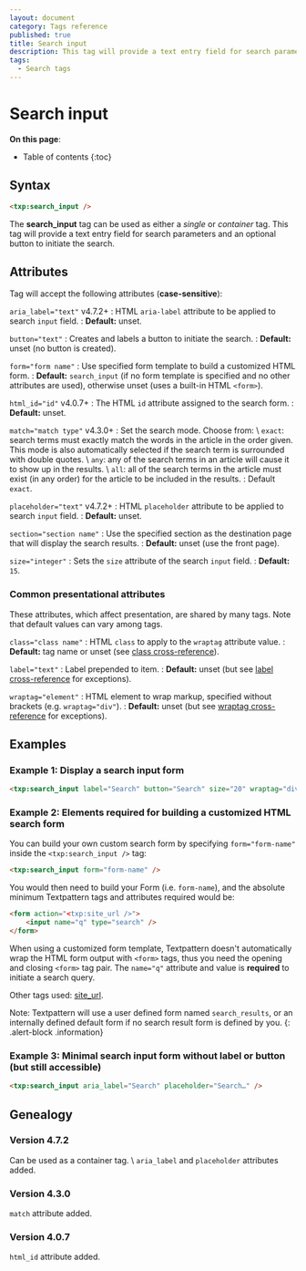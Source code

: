 ```yaml
---
layout: document
category: Tags reference
published: true
title: Search input
description: This tag will provide a text entry field for search parameters and an optional button to initiate the search.
tags:
  - Search tags
---
```


# Search input

**On this page**:

* Table of contents
{:toc}

## Syntax

~~~ html
<txp:search_input />
~~~

The **search_input** tag can be used as either a *single* or *container* tag. This tag will provide a text entry field for search parameters and an optional button to initiate the search.

## Attributes

Tag will accept the following attributes (**case-sensitive**):

`aria_label="text"` <span class="footnote warning">v4.7.2+</span>
: HTML `aria-label` attribute to be applied to search `input` field.
: **Default:** unset.

`button="text"`
: Creates and labels a button to initiate the search.
: **Default:** unset (no button is created).

`form="form name"`
: Use specified form template to build a customized HTML form.
: **Default:** `search_input` (if no form template is specified and no other attributes are used), otherwise unset (uses a built-in HTML `<form>`).

`html_id="id"` <span class="footnote warning">v4.0.7+</span>
: The HTML `id` attribute assigned to the search form.
: **Default:** unset.

`match="match type"` <span class="footnote warning">v4.3.0+</span>
: Set the search mode. Choose from: \\
`exact`: search terms must exactly match the words in the article in the order given. This mode is also automatically selected if the search term is surrounded with double quotes. \\
`any`: any of the search terms in an article will cause it to show up in the results. \\
`all`: all of the search terms in the article must exist (in any order) for the article to be included in the results.
: Default `exact`.

`placeholder="text"` <span class="footnote warning">v4.7.2+</span>
: HTML `placeholder` attribute to be applied to search `input` field.
: **Default:** unset.

`section="section name"`
: Use the specified section as the destination page that will display the search results.
: **Default:** unset (use the front page).

`size="integer"`
: Sets the `size` attribute of the search `input` field.
: **Default:** `15`.

### Common presentational attributes

These attributes, which affect presentation, are shared by many tags. Note that default values can vary among tags.

`class="class name"`
: HTML `class` to apply to the `wraptag` attribute value.
: **Default:** tag name or unset (see [class cross-reference](/tags/tag-attributes-cross-reference#class)).

`label="text"`
: Label prepended to item.
: **Default:** unset (but see [label cross-reference](/tags/tag-attributes-cross-reference#label) for exceptions).

`wraptag="element"`
: HTML element to wrap markup, specified without brackets (e.g. `wraptag="div"`).
: **Default:** unset (but see [wraptag cross-reference](/tags/tag-attributes-cross-reference#wraptag) for exceptions).

## Examples

### Example 1: Display a search input form

~~~ html
<txp:search_input label="Search" button="Search" size="20" wraptag="div" />
~~~

### Example 2: Elements required for building a customized HTML search form

You can build your own custom search form by specifying `form="form-name"` inside the `<txp:search_input />` tag:

~~~ html
<txp:search_input form="form-name" />
~~~

You would then need to build your Form (i.e. `form-name`), and the absolute minimum Textpattern tags and attributes required would be:

~~~ html
<form action="<txp:site_url />">
    <input name="q" type="search" />
</form>
~~~

When using a customized form template, Textpattern doesn't automatically wrap the HTML form output with `<form>` tags, thus you need the opening and closing `<form>` tag pair. The `name="q"` attribute and value is **required** to initiate a search query.

Other tags used: [site_url](/tags/site_url).

Note: Textpattern will use a user defined form named `search_results`, or an internally defined default form if no search result form is defined by you.
{: .alert-block .information}

### Example 3: Minimal search input form without label or button (but still accessible)

~~~ html
<txp:search_input aria_label="Search" placeholder="Search…" />
~~~

## Genealogy

### Version 4.7.2

Can be used as a container tag. \\
`aria_label` and `placeholder` attributes added.

### Version 4.3.0

`match` attribute added.

### Version 4.0.7

`html_id` attribute added.

